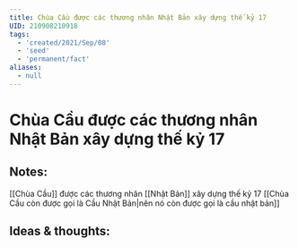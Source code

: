 ```yaml
---
title: Chùa Cầu được các thương nhân Nhật Bản xây dựng thế kỷ 17
UID: 210908210918
tags:
  - 'created/2021/Sep/08'
  - 'seed'
  - 'permanent/fact'
aliases:
  - null
---
```

# Chùa Cầu được các thương nhân Nhật Bản xây dựng thế kỷ 17

## Notes:
[[Chùa Cầu]] được các thương nhân [[Nhật Bản]] xây dựng thế kỷ 17 [[Chùa Cầu còn được gọi là Cầu Nhật Bản|nên nó còn được gọi là cầu nhật bản]]

## Ideas & thoughts:
